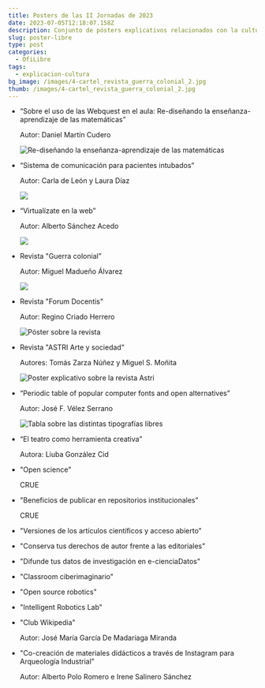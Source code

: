 ```yaml
---
title: Posters de las II Jornadas de 2023
date: 2023-07-05T12:18:07.158Z
description: Conjunto de pósters explicativos relacionados con la cultura libre
slug: poster-libre
type: post
categories:
  - OfiLibre
tags:
  - explicacion-cultura
bg_image: /images/4-cartel_revista_guerra_colonial_2.jpg
thumb: /images/4-cartel_revista_guerra_colonial_2.jpg
---
```

* “Sobre el uso de las Webquest en el aula: Re-diseñando la enseñanza-aprendizaje de las matemáticas”

  Autor: Daniel Martín Cudero

  ![Re-diseñando la enseñanza-aprendizaje de las matemáticas](/images/1-póster-daniel_martín_cudero.jpg "Webquest en el aula")
* “Sistema de comunicación para pacientes intubados”

  Autor: Carla de León y Laura Díaz

  ![](/images/2-sistema_de_comunicación_para_pacientes_intubados.jpg)
* “Virtualízate en la web”

  Autor: Alberto Sánchez Acedo

  ![](/images/3-alberto_sánchez_acedo-cartel_ofilibres.jpg)
* Revista "Guerra colonial”

  Autor: Miguel Madueño Álvarez

  ![](/images/4-cartel_revista_guerra_colonial_2.jpg)
* Revista "Forum Docentis"

  Autor: Regino Criado Herrero

  ![Póster sobre la revista](/images/17-_cartel_revista_forum_docentis.jpg "Revista forum docentis")
* Revista "ASTRI Arte y sociedad"

  Autores: Tomás Zarza Núñez y Miguel S. Moñita

  ![Poster explicativo sobre la revista Astri](/images/poster_asri.jpg "Revista Astri")
* “Periodic table of popular computer fonts and open alternatives”

  Autor: José F. Vélez Serrano

  ![Tabla sobre las distintas tipografías libres](/images/5-fuentesimprimible.jpg "Fuentes libres")
* “El teatro como herramienta creativa”

  Autora: Liuba González Cid
* "Open science"

  CRUE
* "Beneficios de publicar en repositorios institucionales"

  CRUE
* "Versiones de los artículos científicos y acceso abierto"
* "Conserva tus derechos de autor frente a las editoriales"
* "Difunde tus datos de investigación en e-cienciaDatos"
* "Classroom ciberimaginario"
* "Open source robotics"
* "Intelligent Robotics Lab"
* "Club Wikipedia"

  Autor: José María García De Madariaga Miranda
* "Co-creación de materiales didácticos a través de Instagram para Arqueología Industrial"

  Autor: Alberto Polo Romero e Irene Salinero Sánchez